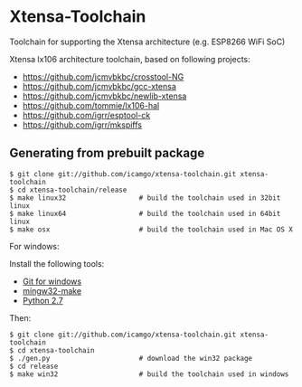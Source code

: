 Xtensa-Toolchain
==================================================================
Toolchain for supporting the Xtensa architecture (e.g. ESP8266 WiFi SoC)

Xtensa lx106 architecture toolchain, based on following projects:

- https://github.com/jcmvbkbc/crosstool-NG
- https://github.com/jcmvbkbc/gcc-xtensa
- https://github.com/jcmvbkbc/newlib-xtensa
- https://github.com/tommie/lx106-hal
- https://github.com/igrr/esptool-ck
- https://github.com/igrr/mkspiffs


## Generating from prebuilt package

```
$ git clone git://github.com/icamgo/xtensa-toolchain.git xtensa-toolchain
$ cd xtensa-toolchain/release
$ make linux32					# build the toolchain used in 32bit linux
$ make linux64					# build the toolchain used in 64bit linux
$ make osx						# build the toolchain used in Mac OS X
```

For windows:

Install the following tools:

* [Git for windows](https://git-for-windows.github.io/)
* [mingw32-make](http://sourceforge.net/projects/mingw/files/MinGW/Extension/make/make-3.82.90-cvs/make-3.82.90-2-mingw32-cvs-20120902-bin.tar.lzma/download)
* [Python 2.7](https://www.python.org/ftp/python/2.7/python-2.7.msi)


Then:

```
$ git clone git://github.com/icamgo/xtensa-toolchain.git xtensa-toolchain
$ cd xtensa-toolchain
$ ./gen.py						# download the win32 package
$ cd release
$ make win32					# build the toolchain used in windows
```
